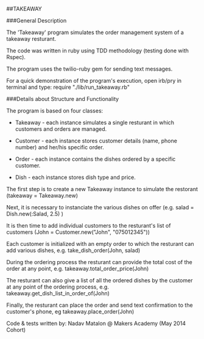 ##TAKEAWAY

###General Description

The 'Takeaway' program simulates the order management system of a takeaway resturant.

The code was written in ruby using TDD methodology (testing done with Rspec).

The program uses the twilio-ruby gem for sending text messages.


For a quick demonstration of the program's execution, open irb/pry in terminal and type: require "./lib/run_takeaway.rb"


###Details about Structure and Functionality

The program is based on four classes:

- Takeaway - each instance simulates a single resturant in which customers and orders are managed.

- Customer - each instance stores customer details (name, phone number) and her/his specific order.

- Order - each instance contains the dishes ordered by a specific customer.

- Dish - each instance stores dish type and price.

The first step is to create a new Takeaway instance to simulate the restorant (takeaway = Takeaway.new)

Next, it is necessary to instanciate the various dishes on offer (e.g. salad = Dish.new(:Salad, 2.5) )

It is then time to add individual customers to the resturant's list of customers (John = Customer.new("John", "075012345"))

Each customer is initialized with an empty order to which the resturant can add various dishes, e.g. take_dish_order(John, salad)

 During the ordering process the resturant can provide the total cost of the order at any point, e.g. takeaway.total_order_price(John)

 The resturant can also give a list of all the ordered dishes by the customer at any point of the ordering process, e.g. takeaway.get_dish_list_in_order_of(John)

 Finally, the resturant can place the order and send text confirmation to the customer's phone, eg takeaway.place_order(John)


Code & tests written by: Nadav Matalon @ Makers Academy (May 2014 Cohort)
